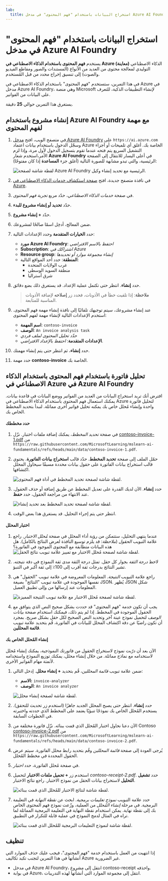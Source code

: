 ```yaml
---
lab:
  title: استخراج البيانات باستخدام "فهم المحتوى" في مدخل Azure AI Foundry
---
```


# استخراج البيانات باستخدام "فهم المحتوى" في مدخل Azure AI Foundry

يستخدم **فهم المحتوى باستخدام الذكاء الاصطناعي في Azure (معاينة)** الذكاء الاصطناعي التوليدي لمعالجة محتوى من العديد من الأنواع (المستندات والصور ومقاطع الفيديو والصوت) إلى تنسيق إخراج محدد من قبل المُستخدم.

في هذا التمرين، ستستخدم "فهم المحتوى" باستخدام الذكاء الاصطناعي في Azure في مدخل Azure AI Foundry، وهي منصة Microsoft لإنشاء التطبيقات الذكية، للتعرف على البيانات من الفواتير. 

يستغرق هذا التمرين حوالي **25** دقيقة.

## إنشاء مشروع باستخدام Azure AI Foundry مع مهمة لفهم المحتوى

1. في متصفح الويب، افتح [مدخل Azure AI Foundry](https://ai.azure.com) على `https://ai.azure.com` وسجّل الدخول باستخدام بيانات اعتماد Azure الخاصة بك. أغلق أي تلميحات أو أجزاء التشغيل السريع يتم فتحه عندما تقوم بتسجيل الدخول لأول مرة، وإذا لزم الأمر،استخدم شعار **Azure AI Foundry** في أعلى اليسار للانتقال إلى الصفحة الرئيسية، والتي تبدو مشابهة للصورة التالية (أغلق جزء **المساعدة** إذا كان مفتوحًا):

    ![لقطة شاشة لصفحة Azure AI Foundry الرئيسية مع تحديد إنشاء وكيل.](./media/azure-ai-foundry-home-page.png)

1. في نافذة متصفح جديدة، افتح [صفحة استكشاف خدمات الذكاء الاصطناعي في Azure](https://ai.azure.com/explore/aiservices).

1. في صفحة *خدمات الذكاء الاصطناعي*، حدّد مربع *تجربة فهم المحتوى*.

1. حدّد **تحديد أو إنشاء مشروع للبدء**. 

1. حدّد **+ إنشاء مشروع**.

1. ضمن المعالج، أدخِل اسمًا صالحًا لمشروعك. 

1. حدد **الخيارات المتقدمة** وحدد الإعدادات التالية:
    - **مورد Azure AI Foundry**: *احتفظ بالاسم الافتراضي*
    - **Subscription**: *اشتراكك في Azure*
    - **Resource group**: *إنشاء مجموعة موارد أو تحديدها*
    - **المنطقة**: حدد أحد المواقع التالية:
        * غرب الولايات المتحدة
        * منطقة السويد الوسطى
        * شرق أستراليا

1. حدد **إنشاء**. انتظر حتى تكتمل عملية الإعداد. قد يستغرق ذلك بضع دقائق.

    >**ملاحظة**: إذا تلقيت خطأ في الأذونات، فحدد زر **إصلاحه** لإضافة الأذونات المناسبة للمتابعة.

1. عند إنشاء مشروعك، سيتم توجيهك تلقائيًا إلى نافذة إنشاء مهمة فهم المحتوى. استخدم الإعدادات التالية لإنشاء مهمة لفهم المحتوى:
    - **اسم المهمة**: `contoso-invoice`
    - **الوصف**: `An invoice analysis task`
    - *حدّد تحليل المحتوى لملف فردي*
    - **الإعدادات المتقدمة**: *احتفظ بالإعداد الافتراضي*.

1. حدد **إنشاء**، ثم انتظر حتى يتم إنشاء مهمتك. 

1. حدد مهمة **contoso-invoice** الخاصة بك. 

## تحليل فاتورة باستخدام فهم المحتوى باستخدام الذكاء الاصطناعي في Azure في Azure AI Foundry 

افترض أنك تريد استخراج البيانات من العديد من الفواتير ووضع البيانات في قاعدة بيانات. يمكنك استعمال فهم المحتوى باستخدام الذكاء الاصطناعي في Azure لتحليل فاتورة واحدة وإنشاء مُحلل خاص بك يمكنه تحليل فواتير أخرى مماثلة. لنبدأ بتحديد المخطط الخاص بك.

#### حدد مخططك 

1. في صفحة *تحديد المخطط*، يمكنك إضافة ملفات اختبار. نزّل [contoso-invoice-1.pdf](https://raw.githubusercontent.com/MicrosoftLearning/mslearn-ai-fundamentals/refs/heads/main/data/contoso-invoice-1.pdf) من `https://raw.githubusercontent.com/MicrosoftLearning/mslearn-ai-fundamentals/refs/heads/main/data/contoso-invoice-1.pdf`. 

1. حمّل الملف إلى صفحة **تحديد المخطط**. حدّد قالب **استخراج بيانات الفاتورة**. يحتوي قالب استخراج بيانات الفاتورة على حقول بيانات محددة مسبقًا سيحاول المحلل اكتشافها. 

    ![لقطة شاشة لصفحة تحديد المخطط في أداة فهم المحتوى.](./media/content-understanding/define-schema.png)

1. حدد **إنشاء**. الآن لديك القدرة على تعديل المخطط عن طريق إضافة أو حذف الحقول. عند الانتهاء من مراجعة الحقول، حدد **حفظ**.

    ![لقطة شاشة لصفحة تحديد المخطط بعد تحديد إنشاء.](./media/content-understanding/define-schema-2.png)

1. انتظر حتى يتم إجراء التحليل. قد يستغرق هذا بعض الوقت.

#### اختبار المحلل 

1. عندما ينتهي التحليل، ستتمكن من رؤية أداء المحلل في صفحة *مُحلل الاختبار*. راجع علامة التبويب *الحقول* (*ملاحظة*: قد يلزم توسيع النافذة لعرض النتائج بالكامل). هل هذه البيانات متطابقة مع المحتوى الموجود في الفاتورة؟ 
    ![لقطة شاشة لصفحة مُحلل الاختبار مع تمييز علامة تبويب نتائج الحقل.](./media/content-understanding/test-analyzer-fields.png)

1. لاحظ *درجة الثقة* بجوار كل حقل. تمثل درجة الثقة مدى ثقة النموذج في دقة نتيجته. تشير النتائج بدرجات ثقة أقرب إلى 100٪ إلى ثقة أكبر في التنبؤ.

1. راجع علامة التبويب *النتيجة*. المعلومات المعروضة في علامة تبويب "الحقول" هي نفسها الموجودة في علامة تبويب "النتائج" بصيغة JSON. يُظهر JSON شكل المعلومات عند إرسالها من وإلى تطبيق العميل. 

    ![لقطة شاشة لصفحة مُحلل الاختبار مع علامة تبويب النتيجة المميزة.](./media/content-understanding/test-analyzer-result.png)

1. يجب أن تكون خدمة "فهم المحتوى" قد حددت بشكل صحيح النص الذي يتوافق مع الحقول الموجودة في المخطط. إذا لم يتم ذلك، فيمكنك استخدام صفحة *بيانات الوصف* لتحميل نموذج عينة آخر وتحديد النص الصحيح لكل حقل بشكل صريح. بمجرد أن تكون راضيًا عن دقة اكتشاف المحلل للبيانات في الفاتورة، قُم بتحديد علامة تبويب **قائمة المحللين**. 

#### إنشاء المُحلل الخاص بك 

الآن بعد أن درّبت نموذج لاستخراج الحقول من فاتورتك النموذجية، يمكنك إنشاء مُحلل لاستخدامه مع نماذج مماثلة. من خلال إنشاء محلل، يمكنك توزيع النموذج واستخدامه لأتمتة مهام الفواتير الأخرى.

1. ضمن علامة تبويب *قائمة المحللين*، قُم بتحديد **+ إنشاء محلل**. إدخل التالي: 
    - **الاسم:** `invoice-analyzer`
    - **الوصف**: `An invoice analyzer`

    ![لقطة شاشة لصفحة إنشاء محلل.](./media/content-understanding/build-analyzer.png)

1. حدد **إنشاء**. انتظر حتى يصبح المحلل الجديد جاهزًا (استخدم زر تحديث للتحقق). يستخدم المُحلل الخاص بك نموذجًا تنبؤيًا يعتمد على المخطط الذي حددته واختبرته في الخطوات السابقة. 
1. الآن دعنا نحاول اختبار المُحلل الذي قمت ببنائه. نزّل فاتورة مختلفة من Contoso [contoso-invoice-2.pdf](https://raw.githubusercontent.com/MicrosoftLearning/mslearn-ai-fundamentals/refs/heads/main/data/contoso-invoice-2.pdf) من `https://raw.githubusercontent.com/MicrosoftLearning/mslearn-ai-fundamentals/refs/heads/main/data/contoso-invoice-2.pdf`.
1. يُرجى العودة إلى صفحة *قائمة المحللين* وقُم بتحديد رابط محلل الفاتورة. سيتم عرض الحقول المحددة في مخطط المُحلل.
1. في صفحة مُحلل الفاتورة، حدد *اختبار*.
1. استخدم زر **+ تحميل ملفات الاختبار** لتحميل *contoso-receipt-2.pdf*. حدد **تشغيل التحليل** لاستخراج بيانات الحقل من نموذج الاختبار. راجع نتائج الاختبار.

    ![لقطة شاشة لنتائج الاختبار للمُحلل الذي قمت ببنائه.](./media/content-understanding/build-analyzer-2.png)

1. حدد علامة التبويب *نموذج تعليمات برمجية*. ابحث عن *نقطة النهاية* في التعليمة البرمجية. في مرحلة *إنشاء المُحلل* من العملية، وزّعت نموذج فهم المحتوى الخاص بك إلى نقطة نهاية. يمكن استخدام نقطة النهاية في التعليمة البرمجية المماثلة لما تراه في المثال لدمج النموذج في عملية قابلة للتكرار في التطبيق.  

    ![لقطة شاشة لنموذج التعليمات البرمجية للمُحلل الذي قمت ببنائه.](./media/content-understanding/code-example.png)

## تنظيف

إذا انتهيت من العمل باستخدام خدمة "فهم المحتوى"، فيجب عليك حذف الموارد التي أنشأتها في هذا التمرين لتجنب تكبد تكاليف Azure غير الضرورية.

- في مدخل Azure AI Foundry، انتقل إلى مشروع contoso-receipt واحذفه.
- في بوابة Azure، انتقل إلى مجموعة الموارد التي أنشأتها لهذه التدريبات.
